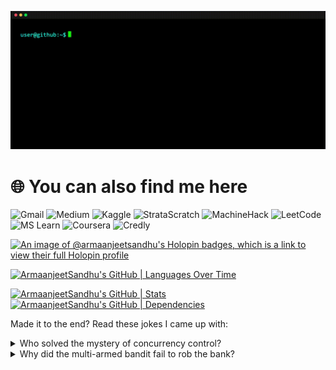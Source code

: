 ![Header](https://github.com/ArmaanjeetSandhu/ArmaanjeetSandhu/blob/main/about_me.gif?raw=true)

# 🌐 You can also find me here

![Gmail](https://img.shields.io/badge/gmail-black?style=for-the-badge&logo=gmail&logoColor=white&color=%23EA4335&link=mailto%3Aarmaanjeetsandhu430%40gmail.com)
![Medium](https://img.shields.io/badge/medium-black?style=for-the-badge&logo=medium&link=https%3A%2F%2Fmedium.com%2F%40armaanjeetsandhu)
![Kaggle](https://img.shields.io/badge/kaggle-%2320BEFF?style=for-the-badge&logo=kaggle&logoColor=white&color=%2320BEFF&link=https%3A%2F%2Fwww.kaggle.com%2Farmaanjeetsandhu)
![StrataScratch](https://img.shields.io/badge/stratascratch-%2300a699?style=for-the-badge&link=https%3A%2F%2Fplatform.stratascratch.com%2Fuser%2Fchillstar)
![MachineHack](https://img.shields.io/badge/machinehack-black?style=for-the-badge&link=https%3A%2F%2Fmachinehack.com%2Fuser%2F6561171c5ea925001af6d1fa)
![LeetCode](https://img.shields.io/badge/leetcode-%23FFA116?style=for-the-badge&logo=leetcode&logoColor=white&color=%23FFA116&link=https%3A%2F%2Fleetcode.com%2Fu%2Fchillstar%2F)
![MS Learn](https://img.shields.io/badge/microsoft_learn-%2300a8f0?style=for-the-badge&logoColor=white&color=%2300a8f0&link=https%3A%2F%2Flearn.microsoft.com%2Fen-us%2Fusers%2Farmaanjeetsinghsandhu-4450%2F)
![Coursera](https://img.shields.io/badge/coursera-%230056D2?style=for-the-badge&logo=coursera&logoColor=white&color=%230056D2&link=https%3A%2F%2Fwww.coursera.org%2Flearner%2Farmaanjeetsandhu)
![Credly](https://img.shields.io/badge/credly-%23FF6B00?style=for-the-badge&logo=credly&logoColor=white&color=%23FF6B00&link=https%3A%2F%2Fwww.credly.com%2Fusers%2Farmaanjeet-sandhu)

[![An image of @armaanjeetsandhu's Holopin badges, which is a link to view their full Holopin profile](https://holopin.me/armaanjeetsandhu)](https://holopin.io/@armaanjeetsandhu)

[![ArmaanjeetSandhu's GitHub | Languages Over Time](https://stats.quine.sh/ArmaanjeetSandhu/languages-over-time?theme=dark)](https://quine.sh?utm_source=widgets&utm_campaign=ArmaanjeetSandhu)

[![ArmaanjeetSandhu's GitHub | Stats](https://stats.quine.sh/ArmaanjeetSandhu/github?theme=dark)](https://quine.sh?utm_source=widgets&utm_campaign=ArmaanjeetSandhu)
[![ArmaanjeetSandhu's GitHub | Dependencies](https://stats.quine.sh/ArmaanjeetSandhu/dependencies?theme=dark)](https://quine.sh?utm_source=widgets&utm_campaign=ArmaanjeetSandhu)

Made it to the end? Read these jokes I came up with:

<details>
<summary>Who solved the mystery of concurrency control?</summary>
It was Shared-Lock Holmes!  <br>
  <sub><i><b>Explanation:</b> Shared locks are used in concurrency control to allow multiple transactions to read a resource simultaneously while preventing any of them from writing to it, ensuring data consistency.</i></sub>
</details>
<details>
<summary>Why did the multi-armed bandit fail to rob the bank?</summary>
Because he was n-armed (unarmed)!  <br>
  <sub><i><b>Explanation:</b> The n-armed bandit problem is a classic dilemma in reinforcement learning where an agent must decide which arm of a multi-armed bandit to pull to maximize cumulative rewards over time, while facing uncertainty about each arm's reward distribution.</i></sub>
</details>
